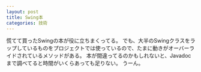 ```yaml
---
layout: post
title: Swing本
categories: 技術
---
```


慌てて買ったSwingの本が役に立ちまくってる。
でも、大半のSwingクラスをラップしているものをプロジェクトでは使っているので、たまに動きがオーバーライドされているメソッドがある。
本が間違ってるのかもしれないと、Javadocまで調べてると時間がいくらあっても足りない。
うーん。
